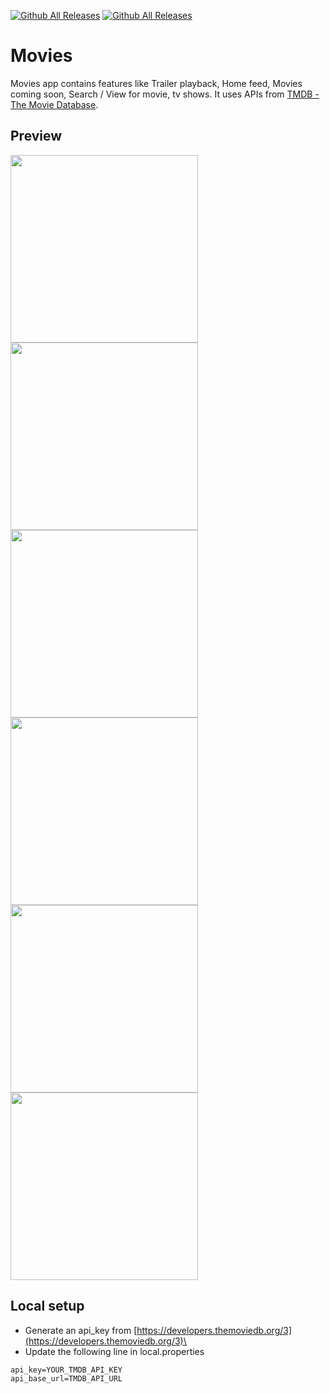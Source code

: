 [![Github All Releases](https://img.shields.io/github/v/release/nighttwo1/android-base-project)]()
[![Github All Releases](https://img.shields.io/github/downloads/nighttwo1/android-base-project/total.svg)]()
# Movies
Movies app contains features like Trailer playback, Home feed, Movies coming soon, Search / View for movie, tv shows. It uses APIs from [TMDB - The Movie Database](https://www.themoviedb.org/documentation/api).

## Preview
<img src="screenshots/Screenshot_1.jpg" width=300/>
<img src="screenshots/Screenshot_2.jpg" width=300/>
<img src="screenshots/Screenshot_3.jpg" width=300/>
<img src="screenshots/Screenshot_4.jpg" width=300/>
<img src="screenshots/Screenshot_5.jpg" width=300/>
<img src="screenshots/Screenshot_6.jpg" width=300/>

## Local setup
* Generate an api_key from [https://developers.themoviedb.org/3](https://developers.themoviedb.org/3)\
* Update the following line in local.properties
```
api_key=YOUR_TMDB_API_KEY
api_base_url=TMDB_API_URL
```
